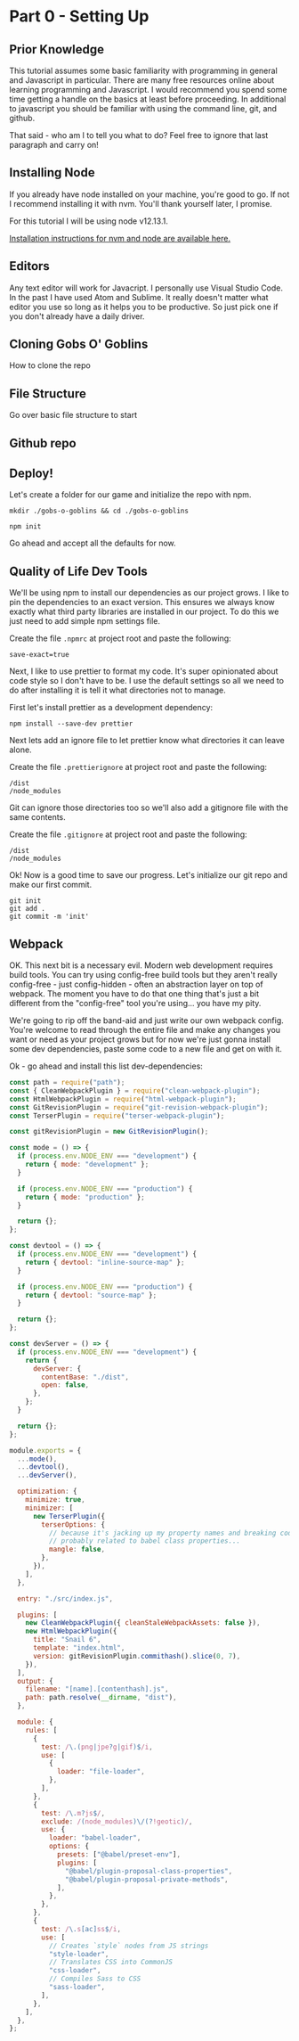 # Part 0 - Setting Up

## Prior Knowledge

This tutorial assumes some basic familiarity with programming in general and Javascript in particular. There are many free resources online about learning programming and Javascript. I would recommend you spend some time getting a handle on the basics at least before proceeding. In additional to javascript you should be familiar with using the command line, git, and github.

That said - who am I to tell you what to do? Feel free to ignore that last paragraph and carry on!

## Installing Node

If you already have node installed on your machine, you're good to go. If not I recommend installing it with nvm. You'll thank yourself later, I promise.

For this tutorial I will be using node v12.13.1.

[Installation instructions for nvm and node are available here.](https://github.com/nvm-sh/nvm#installing-and-updating)

## Editors

Any text editor will work for Javacript. I personally use Visual Studio Code. In the past I have used Atom and Sublime. It really doesn't matter what editor you use so long as it helps you to be productive. So just pick one if you don't already have a daily driver.

## Cloning Gobs O' Goblins

How to clone the repo

## File Structure

Go over basic file structure to start

## Github repo

## Deploy!

Let's create a folder for our game and initialize the repo with npm.

`mkdir ./gobs-o-goblins && cd ./gobs-o-goblins`

`npm init`

Go ahead and accept all the defaults for now.

## Quality of Life Dev Tools

We'll be using npm to install our dependencies as our project grows. I like to pin the dependencies to an exact version. This ensures we always know exactly what third party libraries are installed in our project. To do this we just need to add simple npm settings file.

Create the file `.npmrc` at project root and paste the following:

```
save-exact=true
```

Next, I like to use prettier to format my code. It's super opinionated about code style so I don't have to be. I use the default settings so all we need to do after installing it is tell it what directories not to manage.

First let's install prettier as a development dependency:

`npm install --save-dev prettier`

Next lets add an ignore file to let prettier know what directories it can leave alone.

Create the file `.prettierignore` at project root and paste the following:

```
/dist
/node_modules
```

Git can ignore those directories too so we'll also add a gitignore file with the same contents.

Create the file `.gitignore` at project root and paste the following:

```
/dist
/node_modules
```

Ok! Now is a good time to save our progress. Let's initialize our git repo and make our first commit.

```
git init
git add .
git commit -m 'init'
```

## Webpack

OK. This next bit is a necessary evil. Modern web development requires build tools. You can try using config-free build tools but they aren't really config-free - just config-hidden - often an abstraction layer on top of webpack. The moment you have to do that one thing that's just a bit different from the "config-free" tool you're using... you have my pity.

We're going to rip off the band-aid and just write our own webpack config. You're welcome to read through the entire file and make any changes you want or need as your project grows but for now we're just gonna install some dev dependencies, paste some code to a new file and get on with it.

Ok - go ahead and install this list dev-dependencies:

```javascript
const path = require("path");
const { CleanWebpackPlugin } = require("clean-webpack-plugin");
const HtmlWebpackPlugin = require("html-webpack-plugin");
const GitRevisionPlugin = require("git-revision-webpack-plugin");
const TerserPlugin = require("terser-webpack-plugin");

const gitRevisionPlugin = new GitRevisionPlugin();

const mode = () => {
  if (process.env.NODE_ENV === "development") {
    return { mode: "development" };
  }

  if (process.env.NODE_ENV === "production") {
    return { mode: "production" };
  }

  return {};
};

const devtool = () => {
  if (process.env.NODE_ENV === "development") {
    return { devtool: "inline-source-map" };
  }

  if (process.env.NODE_ENV === "production") {
    return { devtool: "source-map" };
  }

  return {};
};

const devServer = () => {
  if (process.env.NODE_ENV === "development") {
    return {
      devServer: {
        contentBase: "./dist",
        open: false,
      },
    };
  }

  return {};
};

module.exports = {
  ...mode(),
  ...devtool(),
  ...devServer(),

  optimization: {
    minimize: true,
    minimizer: [
      new TerserPlugin({
        terserOptions: {
          // because it's jacking up my property names and breaking code && mangle.properties = false don't do shit
          // probably related to babel class properties...
          mangle: false,
        },
      }),
    ],
  },

  entry: "./src/index.js",

  plugins: [
    new CleanWebpackPlugin({ cleanStaleWebpackAssets: false }),
    new HtmlWebpackPlugin({
      title: "Snail 6",
      template: "index.html",
      version: gitRevisionPlugin.commithash().slice(0, 7),
    }),
  ],
  output: {
    filename: "[name].[contenthash].js",
    path: path.resolve(__dirname, "dist"),
  },

  module: {
    rules: [
      {
        test: /\.(png|jpe?g|gif)$/i,
        use: [
          {
            loader: "file-loader",
          },
        ],
      },
      {
        test: /\.m?js$/,
        exclude: /(node_modules)\/(?!geotic)/,
        use: {
          loader: "babel-loader",
          options: {
            presets: ["@babel/preset-env"],
            plugins: [
              "@babel/plugin-proposal-class-properties",
              "@babel/plugin-proposal-private-methods",
            ],
          },
        },
      },
      {
        test: /\.s[ac]ss$/i,
        use: [
          // Creates `style` nodes from JS strings
          "style-loader",
          // Translates CSS into CommonJS
          "css-loader",
          // Compiles Sass to CSS
          "sass-loader",
        ],
      },
    ],
  },
};
```
